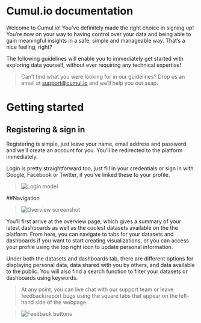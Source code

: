 # Cumul.io documentation


Welcome to Cumul.io! You’ve definitely made the right choice in signing up! You’re now on your way to having control over your data and being able to gain meaningful insights in a safe, simple and manageable way. That’s a nice feeling, right?


The following guidelines will enable you to immediately get started with exploring data yourself, without ever requiring any technical expertise!

>Can’t find what you were looking for in our guidelines? Drop us an email at support@cumul.io and we’ll help you out asap.

 
# Getting started
## Registering & sign in

 
Registering is simple, just leave your name, email address and password and we’ll create an account for you. You’ll be redirected to the platform immediately.

Login is pretty straightforward too, just fill in your credentials or sign in with Google, Facebook or Twitter, if you’ve linked these to your profile.

>![Login model](http://i.imgur.com/htV7kbN.png?1)

##Navigation
>![Overview screenshot](http://i.imgur.com/Uapudnt.png?1)
 
You’ll first arrive at the overview page, which gives a summary of your latest dashboards as well as the coolest datasets available on the the platform. From here, you can navigate to tabs for your datasets and dashboards if you want to start creating visualizations, or you can access your profile using the top right icon to update personal information.

Under both the datasets and dashboards tab, there are different options for displaying personal data, data shared with you by others, and data available to the public. You will also find a search function to filter your datasets or dashboards using keywords. 
 
>At any point, you can live chat with our support team or leave feedback/report bugs using the square tabs that appear on the left-hand side of the webpage. 

>![Feedback buttons](http://i.imgur.com/1Gh4oH0.png?1)



